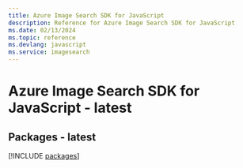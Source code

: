 ```yaml
---
title: Azure Image Search SDK for JavaScript
description: Reference for Azure Image Search SDK for JavaScript
ms.date: 02/13/2024
ms.topic: reference
ms.devlang: javascript
ms.service: imagesearch
---
```

# Azure Image Search SDK for JavaScript - latest
## Packages - latest
[!INCLUDE [packages](image-search-index.md)]